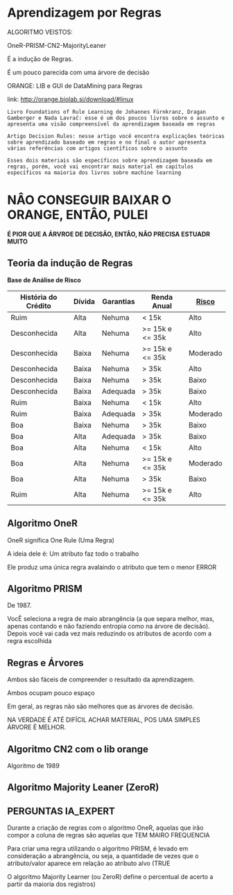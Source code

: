 # Aprendizagem por Regras

ALGORITMO VEISTOS:

OneR-PRISM-CN2-MajorityLeaner

É a indução de Regras.

É um pouco parecida com uma árvore de decisão

ORANGE: LIB e GUI de DataMining para Regras 

link: http://orange.biolab.si/download/#linux

````
Livro Foundations of Rule Learning de Johannes Fürnkranz, Dragan Gamberger e Nada Lavrač: esse é um dos poucos livros sobre o assunto e apresenta uma visão compreensível da aprendizagem baseada em regras

Artigo Decision Rules: nesse artigo você encontra explicações teóricas sobre aprendizado baseado em regras e no final o autor apresenta várias referências com artigos científicos sobre o assunto

Esses dois materiais são específicos sobre aprendizagem baseada em regras, porém, você vai encontrar mais material em capítulos específicos na maioria dos livros sobre machine learning
````

# NÂO CONSEGUIR BAIXAR O ORANGE, ENTÂO, PULEI

**É PIOR QUE A ÁRVROE DE DECISÃO, ENTÂO, NÂO PRECISA ESTUADR MUITO**

## Teoria da indução de Regras



**Base de Análise de Risco**

| História do Crédito | Dívida | Garantias | Renda Anual      | <u>Risco</u> |
| ------------------- | ------ | --------- | ---------------- | ------------ |
| Ruim                | Alta   | Nehuma    | < 15k            | Alto         |
| Desconhecida        | Alta   | Nehuma    | \>= 15k e <= 35k | Alto         |
| Desconhecida        | Baixa  | Nehuma    | \>= 15k e <= 35k | Moderado     |
| Desconhecida        | Baixa  | Nehuma    | \> 35k           | Alto         |
| Desconhecida        | Baixa  | Nehuma    | \> 35k           | Baixo        |
| Desconhecida        | Baixa  | Adequada  | \> 35k           | Baixo        |
| Ruim                | Baixa  | Nehuma    | < 15k            | Alto         |
| Ruim                | Baixa  | Adequada  | \> 35k           | Moderado     |
| Boa                 | Baixa  | Nehuma    | \> 35k           | Baixo        |
| Boa                 | Alta   | Adequada  | \> 35k           | Baixo        |
| Boa                 | Alta   | Nehuma    | < 15k            | Alto         |
| Boa                 | Alta   | Nehuma    | \>= 15k e <= 35k | Moderado     |
| Boa                 | Alta   | Nehuma    | \> 35k           | Baixo        |
| Ruim                | Alta   | Nehuma    | \>= 15k e <= 35k | Alto         |



## Algoritmo OneR

OneR significa One Rule (Uma Regra)

A ideia dele é: Um atributo faz todo o trabalho



Ele produz uma única regra avalaindo o atributo que tem o menor ERROR

## Algoritmo PRISM

De 1987.



VocÊ seleciona a regra de maio abrangência (a que separa melhor, mas, apenas contando e nâo faziendo entropia como na árvore de decisão). Depois você vai cada vez mais reduzindo os atributos de acordo com a regra escolhida



## Regras e Árvores

Ambos são fáceis de compreender o resultado da aprendizagem.

Ambos ocupam pouco espaço

Em geral, as regras não são melhores que as árvores de decisão.



NA VERDADE É ATÉ DIFÍCIL ACHAR MATERIAL, POS UMA SIMPLES ÁRVORE É MELHOR.

## Algoritmo CN2 com o lib orange

Algoritmo de 1989



## Algoritmo Majority Leaner (ZeroR)



## PERGUNTAS IA_EXPERT



Durante a criação de regras com o algoritmo OneR, aquelas que irão compor a coluna de regras são aquelas que TEM MAIRO FREQUENCIA

Para criar uma regra utilizando o algoritmo PRISM, é levado em consideração a abrangência, ou seja, a quantidade de vezes que o atributo/valor aparece em relação ao atributo alvo (TRUE



O algoritmo Majority Learner (ou ZeroR) define o percentual de acerto a partir da maioria dos registros)